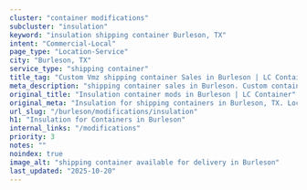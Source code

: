 ```yaml
---
cluster: "container modifications"
subcluster: "insulation"
keyword: "insulation shipping container Burleson, TX"
intent: "Commercial-Local"
page_type: "Location-Service"
city: "Burleson, TX"
service_type: "shipping container"
title_tag: "Custom Vmz shipping container Sales in Burleson | LC Container"
meta_description: "shipping container sales in Burleson. Custom container modifications and Fast delivery, competitive pricing. Serving modifications area. Quote ID: T1O. Call (214) 524-4168 for your free quote today."
original_title: "Insulation container mods in Burleson | LC Container"
original_meta: "Insulation for shipping containers in Burleson, TX. Local fabrication & pro install. LC Container — Since 2003. Get a quote."
url_slug: "/burleson/modifications/insulation"
h1: "Insulation for Containers in Burleson"
internal_links: "/modifications"
priority: 3
notes: ""
noindex: true
image_alt: "shipping container available for delivery in Burleson"
last_updated: "2025-10-20"
---
```


<!-- TODO: Add unique city/inventory copy, images, and internal links here. -->
